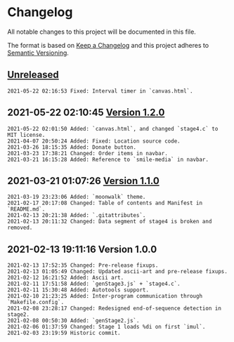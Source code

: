 # Changelog

All notable changes to this project will be documented in this file.

The format is based on [Keep a Changelog](http://keepachangelog.com/en/1.0.0/)
and this project adheres to [Semantic Versioning](http://semver.org/spec/v2.0.0.html).

## [Unreleased]

```
2021-05-22 02:16:53 Fixed: Interval timer in `canvas.html`.
```

## 2021-05-22 02:10:45 [Version 1.2.0]

```
2021-05-22 02:01:50 Added: `canvas.html`, and changed `stage4.c` to MIT license.
2021-04-07 20:50:24 Added: Fixed: Location source code.
2021-03-26 18:15:35 Added: Donate button.
2021-03-23 17:38:21 Changed: Order items in navbar.
2021-03-21 16:15:28 Added: Reference to `smile-media` in navbar.
```

## 2021-03-21 01:07:26 [Version 1.1.0]

```
2021-03-19 23:23:06 Added: `moonwalk` theme.
2021-02-17 20:17:08 Changed: Table of contents and Manifest in `README.md`.
2021-02-13 20:21:38 Added: `.gitattributes`. 
2021-02-13 20:11:32 Changed: Data segment of stage4 is broken and removed.
```

## 2021-02-13 19:11:16 Version 1.0.0

```
2021-02-13 17:52:35 Changed: Pre-release fixups.
2021-02-13 01:05:49 Changed: Updated ascii-art and pre-release fixups.
2021-02-12 16:21:52 Added: Ascii art.
2021-02-11 17:51:58 Added: `genStage3.js` + `stage4.c`.
2021-02-11 15:30:48 Added: Autotools support.
2021-02-10 21:23:25 Added: Inter-program communication through `Makefile.config`. 
2021-02-08 23:28:17 Changed: Redesigned end-of-sequence detection in stage2.
2021-02-08 00:50:30 Added: `genStage2.js`.
2021-02-06 01:37:59 Changed: Stage 1 loads %di on first `imul`.
2021-02-03 23:19:59 Historic commit.
```

[Unreleased]: https://github.com/xyzzy/smile/compare/v1.2.0...HEAD
[Version 1.2.0]: https://github.com/xyzzy/smile/compare/v1.1.0...v1.2.0
[Version 1.1.0]: https://github.com/xyzzy/smile/compare/v1.0.0...v1.1.0

